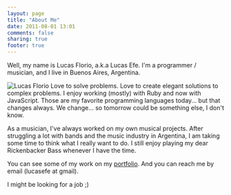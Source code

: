 ```yaml
---
layout: page
title: "About Me"
date: 2011-08-01 13:01
comments: false
sharing: true
footer: true
---
```


Well, my name is Lucas Florio, a.k.a Lucas Efe. I'm a programmer / musician, and I live in Buenos Aires, Argentina. 

![Lucas
Florio](https://en.gravatar.com/userimage/304903/b1e7c6ca263b05b82fe0922dba4371dc.jpg?size=200)
Love to solve problems. Love to create elegant solutions to complex problems. I enjoy working (mostly) with Ruby and now with JavaScript. Those are my favorite programming languages today... but that changes always. We change... so tomorrow could be something else, I don't know.

As a musician, I've always worked on my own musical projects. After struggling a lot with bands and the music industry in Argentina, I am taking some time to think what I really want to do. I still enjoy playing my dear Rickenbacker Bass whenever I have the time.

You can see some of my work on my [portfolio](/portfolio). And you can reach me by email (lucasefe at gmail).

I might be looking for a job ;)


